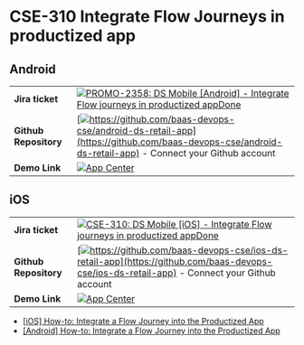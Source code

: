 # CSE-310 Integrate Flow Journeys in productized app
## Android

|     |     |
| --- | --- |
| **Jira ticket** | [![](https://backbase.atlassian.net/rest/api/2/universal_avatar/view/type/issuetype/avatar/17301?size=medium)PROMO-2358: DS Mobile \[Android\] - Integrate Flow journeys in productized appDone](https://backbase.atlassian.net/browse/CSE-257) |
| **Github Repository** | [![](https://github.githubassets.com/favicon.ico)https://github.com/baas-devops-cse/android-ds-retail-app](https://github.com/baas-devops-cse/android-ds-retail-app) \- Connect your Github account |
| **Demo Link** | [![](https://install.appcenter.ms/favicon.ico)App Center](https://install.appcenter.ms/orgs/baas-devops-cse/apps/cse-retail-android-dev) |

## iOS

|     |     |
| --- | --- |
| **Jira ticket** | [![](https://backbase.atlassian.net/rest/api/2/universal_avatar/view/type/issuetype/avatar/17301?size=medium)CSE-310: DS Mobile \[iOS\] - Integrate Flow journeys in productized appDone](https://backbase.atlassian.net/browse/CSE-310) |
| **Github Repository** | [![](https://github.githubassets.com/favicon.ico)https://github.com/baas-devops-cse/ios-ds-retail-app](https://github.com/baas-devops-cse/ios-ds-retail-app) \- Connect your Github account |
| **Demo Link** | [![](https://appcenter.ms/favicon.ico)App Center](https://appcenter.ms/orgs/baas-devops-cse/apps/cse-retail-ios-dev) |
*   [\[iOS\] How-to: Integrate a Flow Journey into the Productized App](/wiki/spaces/CSE/pages/3402630531)
*   [\[Android\] How-to: Integrate a Flow Journey into the Productized App](/wiki/spaces/CSE/pages/3516760418)